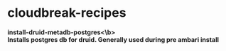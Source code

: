 # cloudbreak-recipes

<b>install-druid-metadb-postgres<\b><br>
Installs postgres db for druid.  Generally used during pre ambari install
